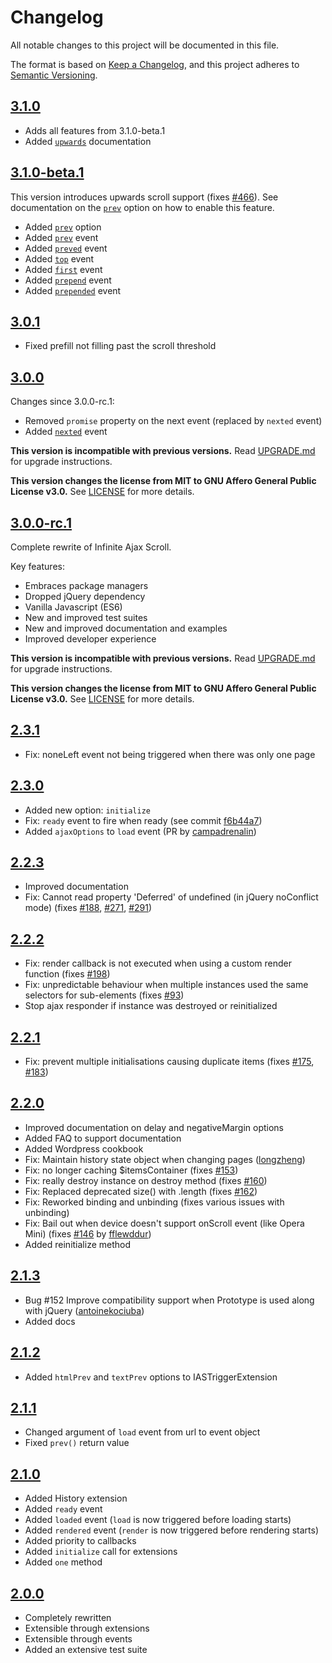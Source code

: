 Changelog
=========

All notable changes to this project will be documented in this file.

The format is based on [Keep a Changelog](https://keepachangelog.com/en/1.0.0/),
and this project adheres to [Semantic Versioning](https://semver.org/spec/v2.0.0.html).

## [3.1.0]

* Adds all features from 3.1.0-beta.1
* Added [`upwards`](docs/advanced/upwards.md) documentation

## [3.1.0-beta.1]

This version introduces upwards scroll support (fixes [#466](https://github.com/webcreate/infinite-ajax-scroll/issues/466)). See documentation on the [`prev`](docs/options.md#prev) option on how to enable this feature.

* Added [`prev`](docs/options.md#prev) option
* Added [`prev`](docs/events.md#prev) event
* Added [`preved`](docs/events.md#preved) event
* Added [`top`](docs/events.md#top) event
* Added [`first`](docs/events.md#first) event
* Added [`prepend`](docs/events.md#prepend) event
* Added [`prepended`](docs/events.md#prepended) event

## [3.0.1]

* Fixed prefill not filling past the scroll threshold

## [3.0.0]

Changes since 3.0.0-rc.1:

* Removed `promise` property on the next event (replaced by `nexted` event)
* Added [`nexted`](docs/events.md#nexted) event

**This version is incompatible with previous versions.**
Read [UPGRADE.md](UPGRADE.md) for upgrade instructions.

**This version changes the license from MIT to GNU Affero General Public License v3.0.**
See [LICENSE](LICENSE) for more details.

## [3.0.0-rc.1]

Complete rewrite of Infinite Ajax Scroll.

Key features:

- Embraces package managers
- Dropped jQuery dependency
- Vanilla Javascript (ES6)
- New and improved test suites
- New and improved documentation and examples
- Improved developer experience

**This version is incompatible with previous versions.**
Read [UPGRADE.md](UPGRADE.md) for upgrade instructions.

**This version changes the license from MIT to GNU Affero General Public License v3.0.**
See [LICENSE](LICENSE) for more details.

## [2.3.1]

* Fix: noneLeft event not being triggered when there was only one page

## [2.3.0]

* Added new option: `initialize`
* Fix: `ready` event to fire when ready (see commit [f6b44a7](https://github.com/webcreate/infinite-ajax-scroll/commit/f6b44a74e3b87362d0c5b417cf5ba69b6a048bd3))
* Added `ajaxOptions` to `load` event (PR by [campadrenalin](https://github.com/campadrenalin))

## [2.2.3]

* Improved documentation
* Fix: Cannot read property 'Deferred' of undefined (in jQuery noConflict mode) (fixes [#188](https://github.com/webcreate/infinite-ajax-scroll/issues/188), [#271](https://github.com/webcreate/infinite-ajax-scroll/issues/271), [#291](https://github.com/webcreate/infinite-ajax-scroll/issues/291))

## [2.2.2]

* Fix: render callback is not executed when using a custom render function (fixes [#198](https://github.com/webcreate/infinite-ajax-scroll/issues/198))
* Fix: unpredictable behaviour when multiple instances used the same selectors for sub-elements (fixes [#93](https://github.com/webcreate/infinite-ajax-scroll/issues/93))
* Stop ajax responder if instance was destroyed or reinitialized

## [2.2.1]

* Fix: prevent multiple initialisations causing duplicate items (fixes [#175](https://github.com/webcreate/infinite-ajax-scroll/issues/175), [#183](https://github.com/webcreate/infinite-ajax-scroll/issues/183))

## [2.2.0]

* Improved documentation on delay and negativeMargin options
* Added FAQ to support documentation
* Added Wordpress cookbook
* Fix: Maintain history state object when changing pages ([longzheng](https://github.com/longzheng))
* Fix: no longer caching $itemsContainer (fixes [#153](https://github.com/webcreate/infinite-ajax-scroll/issues/153))
* Fix: really destroy instance on destroy method (fixes [#160](https://github.com/webcreate/infinite-ajax-scroll/issues/160))
* Fix: Replaced deprecated size() with .length (fixes [#162](https://github.com/webcreate/infinite-ajax-scroll/issues/162))
* Fix: Reworked binding and unbinding (fixes various issues with unbinding)
* Fix: Bail out when device doesn't support onScroll event (like Opera Mini) (fixes [#146](https://github.com/webcreate/infinite-ajax-scroll/issues/146) by [fflewddur](https://github.com/fflewddur))
* Added reinitialize method

## [2.1.3]

* Bug #152 Improve compatibility support when Prototype is used along with jQuery ([antoinekociuba](https://github.com/antoinekociuba))
* Added docs

## [2.1.2]

* Added `htmlPrev` and `textPrev` options to IASTriggerExtension

## [2.1.1]

* Changed argument of `load` event from url to event object
* Fixed `prev()` return value

## [2.1.0]

* Added History extension
* Added `ready` event
* Added `loaded` event (`load` is now triggered before loading starts)
* Added `rendered` event (`render` is now triggered before rendering starts)
* Added priority to callbacks
* Added `initialize` call for extensions
* Added `one` method

## [2.0.0]

* Completely rewritten
* Extensible through extensions
* Extensible through events
* Added an extensive test suite

[3.1.0]: https://github.com/webcreate/infinite-ajax-scroll/compare/3.0.1...3.1.0
[3.1.0-beta.1]: https://github.com/webcreate/infinite-ajax-scroll/compare/3.0.1...3.1.0-beta.1
[3.0.1]: https://github.com/webcreate/infinite-ajax-scroll/compare/3.0.0...3.0.1
[3.0.0]: https://github.com/webcreate/infinite-ajax-scroll/compare/3.0.0-rc.1...3.0.0
[3.0.0-rc.1]: https://github.com/webcreate/infinite-ajax-scroll/compare/v2.3.1...3.0.0-rc.1
[2.3.1]: https://github.com/webcreate/infinite-ajax-scroll/compare/v2.3.0...v2.3.1
[2.3.0]: https://github.com/webcreate/infinite-ajax-scroll/compare/v2.2.3...v2.3.0
[2.2.3]: https://github.com/webcreate/infinite-ajax-scroll/compare/v2.2.2...v2.2.3
[2.2.2]: https://github.com/webcreate/infinite-ajax-scroll/compare/v2.2.1...v2.2.2
[2.2.1]: https://github.com/webcreate/infinite-ajax-scroll/compare/v2.2.0...v2.2.1
[2.2.0]: https://github.com/webcreate/infinite-ajax-scroll/compare/v2.1.3...v2.2.0
[2.1.3]: https://github.com/webcreate/infinite-ajax-scroll/compare/v2.1.2...v2.1.3
[2.1.2]: https://github.com/webcreate/infinite-ajax-scroll/compare/v2.1.1...v2.1.2
[2.1.1]: https://github.com/webcreate/infinite-ajax-scroll/compare/v2.1.0...v2.1.1
[2.1.0]: https://github.com/webcreate/infinite-ajax-scroll/compare/v2.0.0...v2.1.0
[2.0.0]: https://github.com/webcreate/infinite-ajax-scroll/compare/v1.1.0...v2.0.0
